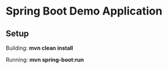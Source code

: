 # Spring Boot Demo Application

## Setup
Building: **mvn clean install**

Running: **mvn spring-boot:run**